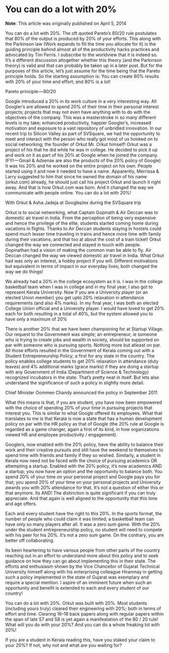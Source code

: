 # You can do a lot with 20%

**Note**: This article was originally published on April 5, 2014

You can do a lot with 20%. The oft quoted Pareto’s 80/20 rule postulates that 80% of the output is produced by 20% of your efforts. This along with the Parkinson law \(Work expands to fill the time you allocate for it\) is the guiding principle behind almost all of the productivity hacks practices and advocated by Tim Ferris. I subscribe to the worldview that it is indeed so. It’s a different discussion altogether whether this theory \(and the Parkinson theory\) is valid and that can probably be taken up in a later post. But for the purposes of this article, let’s just assume for the time being that the Pareto principle holds. So the starting assumption is: You can create 80% results with 20% of your time and effort; and 80% is a lot!

Pareto principle — 80/20

Google introduced a 20% in its work culture in a very interesting way. All Googler’s are allowed to spend 20% of their time in their personal interest projects; projects that may not even have anything with to do with the objectives of the company. This was a masterstroke in so many different levels is my take; enhanced productivity, happier Googler’s, increased motivation and exposure to a vast repository of unbridled innovation. In our recent trip to Silicon Valley as part of SVSquare, we had the opportunity to meet and interact with the person who really got most of us hooked on to social networking; the founder of Orkut Mr. Orkut himself! Orkut was a project of his that he did while he was in college. He decided to pick it up and work on it as part of his 20% at Google when he joined the company. \(FYI — Gmail & Adsense are also the products of the 20% policy of Google\) It was his 20% and he worked on the entire project on his own. People started using it and now it needed to have a name. Apparently, Merrissa & Larry suggested to him that since he owned the domain of his name \(orkut.com\) already, he should just call his project Orkut and launch it right away. And that is how Orkut.com was born. And it changed the way we communicate with people online. You can do a lot with 20%!

With Orkut & Asha Jadeja at Googleplex during the SVSquare trip

Orkut is to social networking, what Captain Gopinath & Air Deccan was to domestic air travel in India. From the perception of being very expensive and hence the privilege of the elite, students started coming home during vacations in flights. Thanks to Air Deccan students staying in hostels could spend much lesser time traveling in trains and hence more time with family during their vacations; and that too at about the cost of a train ticket! Orkut changed the way we connected and stayed in touch with people. Gopinathan had a vision of making the common man be able to fly. Air Deccan changed the way we viewed domestic air travel in India. What Orkut had was only an interest, a hobby project if you will. Different motivations but equivalent in terms of impact in our everyday lives; both changed the way we do things!

We already had a 20% in the college ecosystem as it is. I was in the college basketball team when I was in college and in my final year, I also got to represent Kerala University. Now if you are a University player \(or an elected Union member\) you get upto 20% relaxation in attendance requirements \(and also 4% marks\). In my final year, I was both an elected College Union official and a University player. I would have loved to get 20% each for both resulting in a total of 40%, but the system allowed you to have only a maximum of 20%

There is another 20% that we have been championing for at Startup Village. Our request to the Government was simple; an entrepreneur, ie someone who is trying to create jobs and wealth in society, should be supported on par with someone who is pursuing sports. Nothing more but atleast on par. All those efforts resulted in the Government of Kerala coming out with a Student Entrepreneurship Policy; a first for any state in the country. The policy enables college students to get 20% relaxation in attendance \(duty leaves\) and 4% additional marks \(grace marks\) if they are doing a startup with any Government of India \(Department of Science & Technology\) recognized incubators in the state. That’s pretty neat in itself. But lets also understand the significance of such a policy in slightly more detail.

Chief Minister Oommen Chandy announced the policy in September 2011

What this means is that, if you are student, you have now been empowered with the choice of spending 20% of your time in pursuing projects that interest you. This is similar to what Google offered its employees. What that translates to me is that Kerala is now a state that has a human development policy on par with the HR policy as that of Google \(the 20% rule at Google is regarded as a game changer, again a first of its kind, in how organizations viewed HR and employee productivity / engagement\).

Googlers, now enabled with the 20% policy, have the ability to balance their work and their creative pursuits and still have the weekend to themselves to spend time with friends and family if they so wished. Similarly, a student in Kerala now need not be faced with the choice of pursuing academics OR attempting a startup. Enabled with the 20% policy, it’s now academics AND a startup; you now have an option and the opportunity to balance both. You spend 20% of your time on your personal project and Google pays you for that; you spend 20% of your time on your personal projects and University awards you with 20% attendance for that. It’s not a question of either this or that anymore. Its AND! The distinction is quite significant if you can truly appreciate. And that again is well aligned to the opportunity that this time and age offers.

Each and every student have the right to this 20%. In the sports format, the number of people who could claim it was limited; a basketball team can have only so many players after all. It was a zero sum game. With the 20% under the student entrepreneurship policy, no student will need to compete with his peer for his 20%. It’s not a zero sum game. On the contrary, you are better off collaborating.

Its been heartening to have various people from other parts of the country reaching out in an effort to understand more about this policy and to seek guidance on how they can go about implementing this in their state. The efforts and enthusiasm shown by the Vice Chancellor of Gujarat Technical University himself along with his enterprising colleague Hiranmay in getting such a policy implemented in the state of Gujarat was exemplary and require a special mention. I aspire of an imminent future when such an opportunity and benefit is extended to each and every student of our country!

You can do a lot with 20%. Orkut was built with 20%. Most students \(including yours truly\) cleared their engineering with 20%; both in terms of effort and time. Clearing 16–18 back papers along with regular papers within the span of late S7 and S8 is yet again a manifestation of the 80 / 20 rule! What will you do with your 20%? And you can do a whole freaking lot with 20%!

If you are a student in Kerala reading this, have you staked your claim to your 20%? If not, why not and what are you waiting for?

